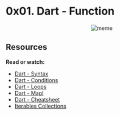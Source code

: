# 0x01. Dart - Function

<p align="center">
<img src="https://1.bp.blogspot.com/-C_hA2f02lZ0/UHPVYe8jRlI/AAAAAAAANA4/I3DBF91NToA/s1600/jpeg.jpeg" alt="meme">
</p>

## Resources
**Read or watch:**

- [Dart - Syntax](https://www.tutorialspoint.com/dart_programming/dart_programming_syntax.htm)
- [Dart - Conditions](https://www.tutorialspoint.com/dart_programming/dart_programming_decision_making.htm)
- [Dart - Loops](https://www.tutorialspoint.com/dart_programming/dart_programming_loops.htm)
- [Dart - MapI](https://www.tutorialspoint.com/dart_programming/dart_programming_map.htm)
- [Dart - Cheatsheet](https://dart.dev/codelabs/dart-cheatsheet)
- [Iterables Collections](https://dart.dev/codelabs/iterables)
